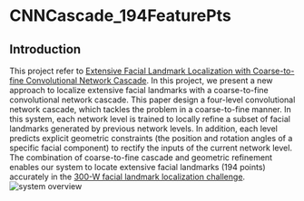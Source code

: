 # CNNCascade_194FeaturePts
## Introduction
This project refer to [Extensive Facial Landmark Localization with Coarse-to-fine Convolutional Network Cascade](http://www.faceplusplus.com/wp-content/uploads/FacialLandmarkpaper.pdf). In this project, we present a new approach to localize extensive facial landmarks with a coarse-to-fine convolutional network cascade. This paper design a four-level convolutional network cascade, which tackles the problem in a coarse-to-fine manner. In this system, each network level is trained to locally refine a subset of facial landmarks generated by previous network levels. In addition, each level predicts explicit geometric constraints (the position and rotation angles of a specific facial component) to rectify the inputs of the current network level. The combination of coarse-to-fine cascade and geometric refinement enables our system to locate extensive facial landmarks (194 points) accurately in the [300-W facial landmark localization challenge](http://ibug.doc.ic.ac.uk/resources/300-W/).
 ![system overview](https://github.com/CongWeilin/CNNCascade_194FeaturePts/blob/master/system%20overview.png)
